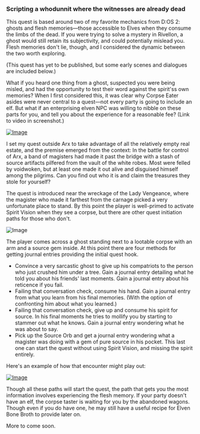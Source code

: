 ### Scripting a whodunnit where the witnesses are already dead

This quest is based around two of my favorite mechanics from D:OS 2: ghosts and flesh memories—those accessible to Elves when they consume the limbs of the dead. If you were trying to solve a mystery in Rivellon, a ghost would still retain its subjectivity, and could potentially mislead you. Flesh memories don't lie, though, and I considered the dynamic between the two worth exploring.

(This quest has yet to be published, but some early scenes and dialogues are included below.)

What if you heard one thing from a ghost, suspected you were being misled, and had the opportunity to test their word against the spirit'ss own memories? When I first considered this, it was clear why Corpse Eater asides were never central to a quest—not every party is going to include an elf. But what if an enterprising elven NPC was willing to nibble on these parts for you, and tell you about the experience for a reasonable fee? (Link to video in screenshot.)

[![Image](https://i.imgur.com/S1zm6nt.jpg)](https://www.youtube.com/watch?v=Rh3ilkQX77U&feature=youtu.be)

I set my quest outside Arx to take advantage of all the relatively empty real estate, and the premise emerged from the context: In the battle for control of Arx, a band of magisters had made it past the bridge with a stash of source artifacts pilfered from the vault of the white robes. Most were felled by voidwoken, but at least one made it out alive and disguised himself among the pilgrims. Can you find out who it is and claim the treasures they stole for yourself?

The quest is introduced near the wreckage of the Lady Vengeance, where the magister who made it farthest from the carnage picked a very unfortunate place to stand. By this point the player is well-primed to activate Spirit Vision when they see a corpse, but there are other quest initiation paths for those who don't.

![Image](https://i.imgur.com/tGacrP2.jpg)

The player comes across a ghost standing next to a lootable corpse with an arm and a source gem inside. At this point there are four methods for getting journal entries providing the initial quest hook.

 * Convince a very sarcastic ghost to give up his compatriots to the person who just crushed him under a tree. Gain a journal entry detailing what he told you about his friends' last moments. Gain a journal entry about his reticence if you fail.
 * Failing that conversation check, consume his hand. Gain a journal entry from what you learn from his final memories. (With the option of confronting him about what you learned.)
 * Failing that conversation check, give up and consume his spirit for source. In his final moments he tries to mollify you by starting to stammer out what he knows. Gain a journal entry wondering what he was about to say.
 * Pick up the Source Orb and get a journal entry wondering what a magister was doing with a gem of pure source in his pocket. This last one can start the quest without using Spirit Vision, and missing the spirit entirely.
 
 Here's an example of how that encounter might play out:
 
 [![Image](https://i.imgur.com/rj0757H.jpg)](https://www.youtube.com/watch?v=YRqnh_M4TZs&feature=youtu.be)
  
Though all these paths will start the quest, the path that gets you the most information involves experiencing the flesh memory. If your party doesn't have an elf, the corpse taster is waiting for you by the abandoned wagons. Though even if you do have one, he may still have a useful recipe for Elven Bone Broth to provide later on.

More to come soon.
